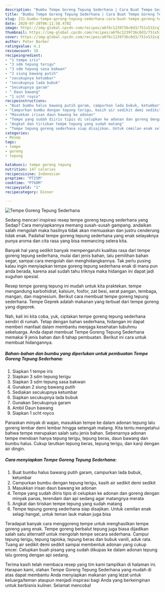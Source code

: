 ```yaml
---
description: "Bumbu Tempe Goreng Tepung Sederhana | Cara Buat Tempe Goreng Tepung Sederhana Yang Lezat Sekali"
title: "Bumbu Tempe Goreng Tepung Sederhana | Cara Buat Tempe Goreng Tepung Sederhana Yang Lezat Sekali"
slug: 231-bumbu-tempe-goreng-tepung-sederhana-cara-buat-tempe-goreng-tepung-sederhana-yang-lezat-sekali
date: 2020-07-20T06:11:58.470Z
image: https://img-global.cpcdn.com/recipes/a6f6c1239736c0d3/751x532cq70/tempe-goreng-tepung-sederhana-foto-resep-utama.jpg
thumbnail: https://img-global.cpcdn.com/recipes/a6f6c1239736c0d3/751x532cq70/tempe-goreng-tepung-sederhana-foto-resep-utama.jpg
cover: https://img-global.cpcdn.com/recipes/a6f6c1239736c0d3/751x532cq70/tempe-goreng-tepung-sederhana-foto-resep-utama.jpg
author: Peter Barber
ratingvalue: 4.1
reviewcount: 10
recipeingredient:
- "1 tempe iris"
- "3 sdm tepung terigu"
- "3 sdm tepung sasa bakwan"
- "2 siung bawang putih"
- "secukupnya ketumbar"
- "secukupnya lada bubuk"
- "Secukupnya garam"
- " Daun bawang"
- "1 scht royco"
recipeinstructions:
- "Buat bumbu halus bawang putih garam, campurkan lada bubuk, ketumbar"
- "Campurkan bumbu dengan tepung terigu, kasih air sedikit demi sedikit"
- "Masukkan irisan daun bawang ke adonan"
- "Tempe yang sudah diiris tipis di celupkan ke adonan dan goreng dengan minyak panas, terendam dan api sedang agar matangnya merata"
- "Angkat dan tiriskan tempe tepung yang sudah matang"
- "Tempe tepung goreng sederhana siap disajikan. Untuk cemilan enak selagi hangat, untuk teman lauk makan juga bisa"
categories:
- Resep
tags:
- tempe
- goreng
- tepung

katakunci: tempe goreng tepung 
nutrition: 147 calories
recipecuisine: Indonesian
preptime: "PT25M"
cooktime: "PT60M"
recipeyield: "1"
recipecategory: Dinner

---
```



![Tempe Goreng Tepung Sederhana](https://img-global.cpcdn.com/recipes/a6f6c1239736c0d3/751x532cq70/tempe-goreng-tepung-sederhana-foto-resep-utama.jpg)

Sedang mencari inspirasi resep tempe goreng tepung sederhana yang Sedap? Cara menyiapkannya memang susah-susah gampang. andaikan salah mengolah maka hasilnya tidak akan memuaskan dan justru cenderung tidak enak. Padahal tempe goreng tepung sederhana yang enak selayaknya punya aroma dan cita rasa yang bisa memancing selera kita.

Banyak hal yang sedikit banyak mempengaruhi kualitas rasa dari tempe goreng tepung sederhana, mulai dari jenis bahan, lalu pemilihan bahan segar, sampai cara mengolah dan menghidangkannya. Tak perlu pusing kalau ingin menyiapkan tempe goreng tepung sederhana enak di mana pun anda berada, karena asal sudah tahu triknya maka hidangan ini dapat jadi suguhan spesial.

Resep tempe goreng tepung ini mudah untuk kita praktekan. tempe mengandung karbohidrat, kalsium, fosfor, zat besi, serat pangan, tembaga, mangan, dan magnesium. Berikut cara membuat tempe goreng tepung sederhana. Tempe Geprek adalah makanan yang terbuat dari tempe goreng yang digeprek.


Nah, kali ini kita coba, yuk, ciptakan tempe goreng tepung sederhana sendiri di rumah. Tetap dengan bahan sederhana, hidangan ini dapat memberi manfaat dalam membantu menjaga kesehatan tubuhmu sekeluarga. Anda dapat membuat Tempe Goreng Tepung Sederhana memakai 9 jenis bahan dan 6 tahap pembuatan. Berikut ini cara untuk membuat hidangannya.

<!--inarticleads1-->

##### Bahan-bahan dan bumbu yang diperlukan untuk pembuatan Tempe Goreng Tepung Sederhana:

1. Siapkan 1 tempe iris
1. Siapkan 3 sdm tepung terigu
1. Siapkan 3 sdm tepung sasa bakwan
1. Gunakan 2 siung bawang putih
1. Sediakan secukupnya ketumbar
1. Siapkan secukupnya lada bubuk
1. Gunakan Secukupnya garam
1. Ambil  Daun bawang
1. Siapkan 1 scht royco


Panaskan minyak di wajan, masukkan tempe ke dalam adonan tepung lalu goreng lembar demi lembar hingga setengah matang. Kita tentu mengetahui bahwa tempe merupakan salah satu jenis bahan. Sebenarnya adonan tempe mendoan hanya tepung terigu, tepung beras, daun bawang dan bumbu halus. Cukup larutkan tepung beras, tepung terigu, dan kanji dengan air dingin. 

<!--inarticleads2-->

##### Cara menyiapkan Tempe Goreng Tepung Sederhana:

1. Buat bumbu halus bawang putih garam, campurkan lada bubuk, ketumbar
1. Campurkan bumbu dengan tepung terigu, kasih air sedikit demi sedikit
1. Masukkan irisan daun bawang ke adonan
1. Tempe yang sudah diiris tipis di celupkan ke adonan dan goreng dengan minyak panas, terendam dan api sedang agar matangnya merata
1. Angkat dan tiriskan tempe tepung yang sudah matang
1. Tempe tepung goreng sederhana siap disajikan. Untuk cemilan enak selagi hangat, untuk teman lauk makan juga bisa


Teradapat banyak cara menggoreng tempe untuk menghasilkan tempe goreng yang enak. Tempe goreng berbalut tepung juga biasa dijadikan salah satu alternatif untuk mengolah tempe secara sederhana. Campur tepung terigu, tepung tapioka, tepung beras dan bubuk vanili, aduk rata. Tuang air sedikit demi sedikit sampai membentuk adonan yang cukup encer. Celupkan buah pisang yang sudah dikupas ke dalam adonan tepung lalu goreng dengan api sedang. 

Terima kasih telah membaca resep yang tim kami tampilkan di halaman ini. Harapan kami, olahan Tempe Goreng Tepung Sederhana yang mudah di atas dapat membantu Anda menyiapkan makanan yang lezat untuk keluarga/teman ataupun menjadi inspirasi bagi Anda yang berkeinginan untuk berbisnis kuliner. Selamat mencoba!
